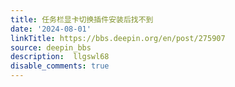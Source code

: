 ```yaml
---
title: 任务栏显卡切换插件安装后找不到
date: '2024-08-01'
linkTitle: https://bbs.deepin.org/en/post/275907
source: deepin_bbs
description:  llgswl68 
disable_comments: true
---
```


